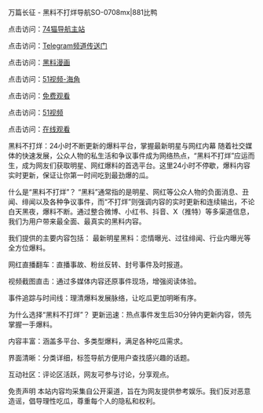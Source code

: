 万篇长征 - 黑料不打烊导航SO-0708mx|881比鸭

点击访问：<a href="https://74mao.com/">74猫导航主站</a>

点击访问：<a href="https://74mao.com/">Telegram频道传送门</a>

点击访问：<a href="https://heiliao9wsbg3.pages.dev ">黑料漫画</a>

点击访问：<a href="https://heiliaoryrhyu.pages.dev">51视频-海角</a>

点击访问：<a href="https://heiliaox6jgh3.pages.dev">免费观看</a>

点击访问：<a href="https://heiliaokof3cy.pages.dev">51视频</a>

点击访问：<a href="https://heiliaotlyq53.pages.dev">在线观看</a>

黑料不打烊：24小时不断更新的爆料平台，掌握最新明星与网红内幕
随着社交媒体的快速发展，公众人物的私生活和争议事件成为网络热点，“黑料不打烊”应运而生，成为网友们获取明星、网红爆料的首选平台。这里24小时不停歇，爆料内容实时更新，保证让你第一时间吃到最劲爆的瓜。

什么是“黑料不打烊”？
“黑料”通常指的是明星、网红等公众人物的负面消息、丑闻、绯闻以及各种争议事件，而“不打烊”则强调内容的实时更新和连续输出，不论白天黑夜，爆料不断。通过整合微博、小红书、抖音、X（推特）等多渠道信息，我们为用户带来最全面、最真实的黑料内容。

我们提供的主要内容包括：
最新明星黑料：恋情曝光、过往绯闻、行业内曝光等全方位爆料。

网红直播翻车：直播事故、粉丝反转、封号事件及时报道。

视频截图直击：通过多媒体内容还原事件现场，增强阅读体验。

事件追踪与时间线：理清爆料发展脉络，让吃瓜更加明晰有序。

为什么选择“黑料不打烊”？
更新迅速：热点事件发生后30分钟内更新内容，领先掌握一手爆料。

内容丰富：涵盖多平台、多类型爆料，满足各种吃瓜需求。

界面清晰：分类详细，标签导航方便用户查找感兴趣的话题。

互动社区：评论区活跃，网友可参与讨论，分享观点。

免责声明
本站内容均采集自公开渠道，旨在为网友提供参考娱乐。我们反对恶意造谣，倡导理性吃瓜，尊重每个人的隐私和权利。


